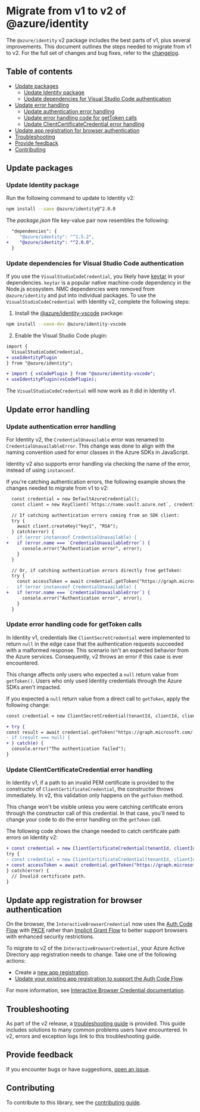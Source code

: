 # Migrate from v1 to v2 of @azure/identity

[v2changelog]: https://github.com/Azure/azure-sdk-for-js/blob/main/sdk/identity/identity/CHANGELOG.md#200-2021-10-12
[plugins]: https://github.com/Azure/azure-sdk-for-js/blob/main/sdk/identity/identity/CHANGELOG.md#200-2021-10-12#plugin-api
[npm-keytar]: https://www.npmjs.com/package/keytar
[npm-vscode]: https://www.npmjs.com/package/@azure/identity-vscode

The `@azure/identity` v2 package includes the best parts of v1, plus several improvements. This document outlines the steps needed to migrate from v1 to v2. For the full set of changes and bug fixes, refer to the [changelog][v2changelog].

## Table of contents

- [Update packages](#update-packages)
  - [Update Identity package](#update-identity-package)
  - [Update dependencies for Visual Studio Code authentication](#update-dependencies-for-visual-studio-code-authentication)
- [Update error handling](#update-error-handling)
  - [Update authentication error handling](#update-authentication-error-handling)
  - [Update error handling code for getToken calls](#update-error-handling-code-for-gettoken-calls)
  - [Update ClientCertificateCredential error handling](#update-clientcertificatecredential-error-handling)
- [Update app registration for browser authentication](#update-app-registration-for-browser-authentication)
- [Troubleshooting](#troubleshooting)
- [Provide feedback](#provide-feedback)
- [Contributing](#contributing)

## Update packages

### Update Identity package

Run the following command to update to Identity v2:

```bash
npm install --save @azure/identity@^2.0.0
```

The *package.json* file key-value pair now resembles the following:

```diff
  "dependencies": {
-    "@azure/identity": "^1.5.2",
+    "@azure/identity": "^2.0.0",
  }
```

### Update dependencies for Visual Studio Code authentication

If you use the `VisualStudioCodeCredential`, you likely have [keytar][npm-keytar] in your dependencies. `keytar` is a popular native machine-code dependency in the Node.js ecosystem. NMC dependencies were removed from `@azure/identity` and put into individual packages. To use the `VisualStudioCodeCredential` with Identity v2, complete the following steps:

1. Install the [@azure/identity-vscode][npm-vscode] package:

  ```bash
  npm install --save-dev @azure/identity-vscode
  ```

2. Enable the Visual Studio Code plugin:

  ```diff
  import {
    VisualStudioCodeCredential, 
  + useIdentityPlugin
  } from "@azure/identity";

  + import { vsCodePlugin } from "@azure/identity-vscode";
  + useIdentityPlugin(vsCodePlugin);
  ```

The `VisualStudioCodeCredential` will now work as it did in Identity v1.

## Update error handling

### Update authentication error handling

For Identity v2, the `CredentialUnavailable` error was renamed to `CredentialUnavailableError`. This change was done to align with the naming convention used for error classes in the Azure SDKs in JavaScript.

Identity v2 also supports error handling via checking the name of the error, instead of using `instanceof`.

If you're catching authentication errors, the following example shows the changes needed to migrate from v1 to v2:

```diff
  const credential = new DefaultAzureCredential();
  const client = new KeyClient(`https://name.vault.azure.net`, credential);

  // If catching authentication errors coming from an SDK client:
  try {
    await client.createKey("key1", "RSA");
  } catch(error) {
-   if (error instanceof CredentialUnavailable) {
+   if (error.name === `CredentialUnavailableError`) {
      console.error("Authentication error", error);
    }
  }

  // Or, if catching authentication errors directly from getToken:
  try {
    const accessToken = await credential.getToken("https://graph.microsoft.com/.default");
-   if (error instanceof CredentialUnavailable) {
+   if (error.name === `CredentialUnavailableError`) {
      console.error("Authentication error", error);
    }
  }
```

### Update error handling code for getToken calls

In Identity v1, credentials like `ClientSecretCredential` were implemented to return `null` in the edge case that the authentication requests succeeded with a malformed response. This scenario isn't an expected behavior from the Azure services. Consequently, v2 throws an error if this case is ever encountered.

This change affects only users who expected a `null` return value from `getToken()`. Users who only used Identity credentials through the Azure SDKs aren't impacted.

If you expected a `null` return value from a direct call to `getToken`, apply the following change:

```diff
const credential = new ClientSecretCredential(tenantId, clientId, clientSecret);

+ try {
const result = await credential.getToken("https://graph.microsoft.com/.default");
- if (result === null) {
+ } catch(e) {
  console.error("The authentication failed");
}
```

### Update ClientCertificateCredential error handling

In Identity v1, if a path to an invalid PEM certificate is provided to the constructor of `ClientCertificateCredential`, the constructor throws immediately. In v2, this validation only happens on the `getToken` method.

This change won't be visible unless you were catching certificate errors through the constructor call of this credential. In that case, you'll need to change your code to do the error handling on the `getToken` call.

The following code shows the change needed to catch certificate path errors on Identity v2:

```diff
+ const credential = new ClientCertificateCredential(tenantId, clientId, certificatePath);
try {
- const credential = new ClientCertificateCredential(tenantId, clientId, certificatePath);
+ const accessToken = await credential.getToken("https://graph.microsoft.com/.default");
} catch(error) {
  // Invalid certificate path.
}
```

## Update app registration for browser authentication

On the browser, the `InteractiveBrowserCredential` now uses the [Auth Code Flow](https://docs.microsoft.com/azure/active-directory/develop/v2-oauth2-auth-code-flow) with [PKCE](https://tools.ietf.org/html/rfc7636) rather than [Implicit Grant Flow](https://docs.microsoft.com/azure/active-directory/develop/v2-oauth2-implicit-grant-flow) to better support browsers with enhanced security restrictions.

To migrate to v2 of the `InteractiveBrowserCredential`, your Azure Active Directory app registration needs to change. Take one of the following actions:

- Create a [new app registration](https://docs.microsoft.com/azure/active-directory/develop/scenario-spa-app-registration#create-the-app-registration).
- [Update your existing app registration to support the Auth Code Flow](https://docs.microsoft.com/azure/active-directory/develop/migrate-spa-implicit-to-auth-code).

For more information, see [Interactive Browser Credential documentation](https://github.com/Azure/azure-sdk-for-js/blob/main/sdk/identity/identity/interactive-browser-credential.md).

## Troubleshooting

As part of the v2 release, a [troubleshooting guide](https://aka.ms/azsdk/js/identity/troubleshoot) is provided. This guide includes solutions to many common problems users have encountered. In v2, errors and exception logs link to this troubleshooting guide.

## Provide feedback

If you encounter bugs or have suggestions, [open an issue](https://github.com/Azure/azure-sdk-for-js/issues).

## Contributing

To contribute to this library, see the [contributing guide](https://github.com/Azure/azure-sdk-for-js/blob/main/CONTRIBUTING.md).
